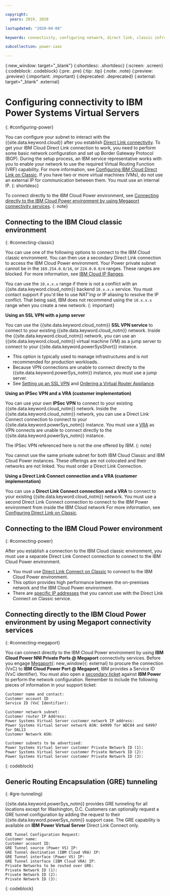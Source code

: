 ```yaml
---

copyright:
  years: 2019, 2020

lastupdated: "2020-04-08"

keywords: connectivity, configuring network, direct link, classic infrastructure, power infrastructure, network, megaport, vxc, gre tunneling

subcollection: power-iaas

---
```


{:new_window: target="_blank"}
{:shortdesc: .shortdesc}
{:screen: .screen}
{:codeblock: .codeblock}
{:pre: .pre}
{:tip: .tip}
{:note: .note}
{:preview: .preview}
{:important: .important}
{:deprecated: .deprecated}
{:external: target="_blank" .external}

# Configuring connectivity to IBM Power Systems Virtual Servers
{: #configuring-power}

You can configure your subnet to interact with the {{site.data.keyword.cloud}} after you establish [Direct Link connectivity](/docs/power-iaas?topic=power-iaas-ordering-direct-link-connect). To get your IBM Cloud Direct Link connection to work, you need to perform some basic network configuration and set up Border Gateway Protocol (BGP). During the setup process, an IBM service representative works with you to enable your network to use the required Virtual Routing Function (VRF) capability. For more information, see [Configuring IBM Cloud Direct Link on Classic](/docs/direct-link?topic=direct-link-configure-ibm-cloud-direct-link). If you have two or more virtual machines (VMs), do not use an external IP for communication between them. You must use an internal IP.
{: shortdesc}

To connect directly to the IBM Cloud Power environment, see [Connecting directly to the IBM Cloud Power environment by using Megaport connectivity services](#connecting-megaport).
{: note}

## Connecting to the IBM Cloud classic environment
{: #connecting-classic}

You can use one of the following options to connect to the IBM Cloud classic environment. You can then use a secondary Direct Link connection to access the IBM Cloud Power environment. Your Power private subnet cannot be in the `169.254.0.0/16`, or `224.0.0.0/4` ranges. These ranges are blocked. For more information, see [IBM Cloud IP Ranges](/docs/security-groups?topic=hardware-firewall-dedicated-ibm-cloud-ip-ranges).

You can use the `10.x.x.x` range if there is not a conflict with an {{site.data.keyword.cloud_notm}} backend `10.x.x.x` service. You must contact support if you'd like to use *NAT'ing* or IP aliasing to resolve the IP conflict. That being said, IBM does not recommend using the `10.x.x.x` range when you create a new network.
{: important}

**Using an SSL VPN with a jump server**

You can use the {{site.data.keyword.cloud_notm}} **SSL VPN service** to connect to your existing {{site.data.keyword.cloud_notm}} network. Inside the {{site.data.keyword.cloud_notm}} network, you can use an {{site.data.keyword.cloud_notm}} virtual machine (VM) as a jump server to connect to your {{site.data.keyword.powerSysShort}} instance.

* This option is typically used to manage infrastructures and is not recommended for production workloads.
* Because VPN connections are unable to connect directly to the {{site.data.keyword.powerSys_notm}} instance, you must use a jump server.
* See [Setting up an SSL VPN](/docs/iaas-vpn?topic=iaas-vpn-setup-ssl-vpn-connections) and [Ordering a Virtual Router Appliance](/docs/virtual-router-appliance?topic=virtual-router-appliance-getting-started#order-vra).

**Using an IPSec VPN and a VRA (customer implementation)**

You can use your own **IPSec VPN** to connect to your existing {{site.data.keyword.cloud_notm}} network. Inside the {{site.data.keyword.cloud_notm}} network, you can use a Direct Link Connect connection to connect to your {{site.data.keyword.powerSys_notm}} instance. You must use a [VRA](/docs/virtual-router-appliance?topic=virtual-router-appliance-getting-started#order-vra) as VPN connects are unable to connect directly to the {{site.data.keyword.powerSys_notm}} instance.

The IPSec VPN referenced here is not the one offered by IBM.
{: note}

You cannot use the same private subnet for both IBM Cloud Classic and IBM Cloud Power instances. These offerings are not colocated and their networks are not linked. You must order a Direct Link Connection.

**Using a Direct Link Connect connection and a VRA (customer implementation)**

You can use a **Direct Link Connect connection and a VRA** to connect to your existing {{site.data.keyword.cloud_notm}} network. You must use a second Direct Link Connect connection to connect to the IBM Power environment from inside the IBM Cloud network For more information, see [Configuring Direct Link on Classic](/docs/direct-link?topic=direct-link-configure-ibm-cloud-direct-link#configure-ibm-cloud-direct-link).

## Connecting to the IBM Cloud Power environment
{: #connecting-power}

After you establish a connection to the IBM Cloud classic environment, you must use a separate Direct Link Connect connection to connect to the IBM Cloud Power environment.

* You must use [Direct Link Connect on Classic](/docs/direct-link?topic=direct-link-about-ibm-cloud-direct-link#direct-link-connect-solution) to connect to the IBM Cloud Power environment.
* This option provides high performance between the on-premises network and the IBM Cloud Power environment.
* There are [specific IP addresses](/docs/direct-link?topic=direct-link-configure-ibm-cloud-direct-link#strict-limitations-on-ip-assignments) that you cannot use with the Direct Link Connect on Classic service.

## Connecting directly to the IBM Cloud Power environment by using Megaport connectivity services
{: #connecting-megaport}

You can connect directly to the IBM Cloud Power environment by using **IBM Cloud Power NNI Private Ports @ Megaport** connectivity services. Before you engage [Megaport](https://portal.megaport.com){: new_window}{: external} to procure the connection (VxC) to **IBM Cloud Power Port @ Megaport**, IBM provides a Service ID (VxC identifier). You must also open a [secondary ticket](/docs/power-iaas?topic=power-iaas-getting-help-and-support) against **IBM Power** to perform the network configuration. Remember to include the following pieces of information in your support ticket:

```
Customer name and contact:
Customer account ID
Service ID (VxC Identifier):

Customer network subnet:
Customer router IP Address:
Power Systems Virtual Server customer network IP address:
Power Systems Virtual Server network ASN: 64999 for WDC04 and 64997 for DAL13
Customer Network ASN:

Customer subnets to be advertised:
Power Systems Virtual Server customer Private Network ID (1):
Power Systems Virtual Server customer Private Network ID (2):
Power Systems Virtual Server customer Private Network ID (3):
```
{: codeblock}

## Generic Routing Encapsulation (GRE) tunneling
{: #gre-tunneling}

{{site.data.keyword.powerSys_notm}} provides GRE tunneling for all locations except for Washington, D.C. Customers can optionally request a GRE tunnel configuration by adding the request to their {{site.data.keyword.powerSys_notm}} support case. The GRE capability is available on **IBM Power Virtual Server** Direct Link Connect only.

```
GRE Tunnel Configuration Request:
Customer name:
Customer account ID:
GRE Tunnel source (Power VS) IP:
GRE Tunnel destination (IBM Cloud VRA) IP:
GRE Tunnel interface (Power VS) IP:
GRE Tunnel interface (IBM Cloud VRA) IP:
Private Networks to be routed over GRE:
Private Network ID (1):
Private Network ID (2):
Private Network ID (3):
```
{: codeblock}

<!-- ### Using IBM Direct Link Connect via Megaport to connect to the IBM Cloud Power environment
{: creating-connect-vxc}

You can connect to the IBM Cloud Classic and Power infrastructures by using **Direct Link Connect** by using Megaport. To begin, complete the steps in [Direct Link Connect for Power Systems Virtual Servers](/docs/power-iaas?topic=power-iaas-ordering-direct-link-connect). After you read the *Master Service Agreement* and create your Direct Link, copy the IBM Cloud ticket number.

When connecting to the IBM Cloud Power infrastructure by using a Direct Link by using Megaport, the Virtual Cross Connect (VXC) forms the layer 2 component of the connection. Layer 3 BGP connectivity is established directly between the customer and IBM Cloud.

The benefit to creating IBM Direct Link by using Megaport:

* Reduced latency, increased availability
* Reduce data egress cost
* Secure connectivity

### Deploying a VXC
{: deploying-vxc}

For more information, see [IBM Cloud Direct Link Connect](https://knowledgebase.megaport.com/cloud-connectivity/ibm-cloud-direct-link-connect/){: new_window}{: external}.

1. Open the [Megaport Portal](https://portal.megaport.com){: new_window}{: external}.

2. Create an IBM Direct Link Connect Virtual Cross Connect (VXC). Provision a VXC in the Portal to your chosen IBM Direct Link Connect peering location. To create an IBM Direct Link VXC in the Portal, click **+Connection** on the Megaport to which you want to attach your VXC.

3. Next, select the **Cloud** tile.

4. Type **IBM** into the **Select Provider** search box and select the IBM Direct Link location where the peer will be set up with IBM Cloud. This matches the peer location selected in the IBM Cloud console. Click **Next**.

    1. Paste the IBM Cloud ticket number in the **Name your connection** field.
    2. *(Optional)* Note an **Invoice Reference** internal to your records.
    3. Choose a **Rate Limit** speed in 1 Mbps increments up to the Megaport rate size. In most cases, customers choose to match the port speed created in the IBM Cloud console.
    4. The VLAN for this connection that you will receive via the Megaport. This must be a unique VLAN ID on this port. You can also click the toggle to **untag** this VXC. This removes the VLAN tagging for this connection but limits the port to only one VXC.

5. Click **Next** and add the VXC. You can then proceed through the checkout process. IBM will verify the IBM Cloud Ticket number and send you a */30* or */31* Private IP to provision for BGP.

6. See [Configure IBM Cloud Direct Link](https://cloud.ibm.com/docs/direct-link?topic=direct-link-configure-ibm-cloud-direct-link#configure-ibm-cloud-direct-link) to complete your private connection to your IBM Cloud environment. -->
